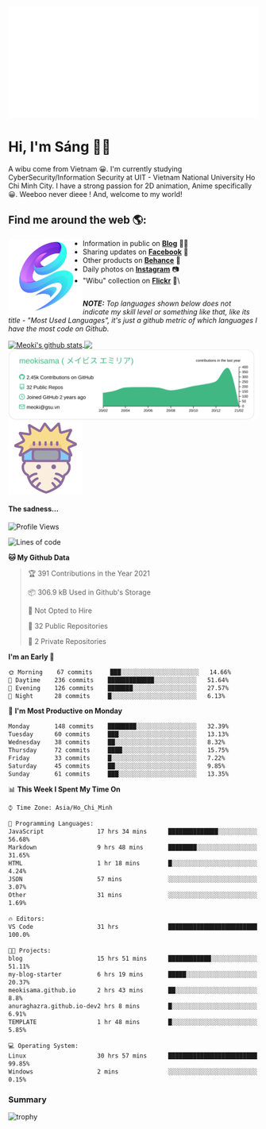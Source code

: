 <p align="center">
<a href="https://meokisama.github.io">
    <img src="effect.svg"/>
</a>
</p>

# Hi, I'm Sáng 👋🏾
A wibu come from Vietnam 😀. I'm currently studying CyberSecurity/Information Security at UIT - Vietnam National University Ho Chi Minh City. I have a strong passion for 2D animation, Anime specifically 😀. Weeboo never dieee ! And, welcome to my world!


## Find me around the web 🌎:
<a href="https://facebook.com/slytherinnn/"><img align="left" width="150" height="150" src="https://github.com/meokisama/meokisama/blob/master/image/2750554.png"> </a>
- Information in public on <a href="https://meokisama.github.io/">__Blog__</a> ✍🏾
- Sharing updates on <a href="https://facebook.com/slytherinnn/">__Facebook__</a> 💼
- Other products on <a href="https://www.behance.net/meokisama">__Behance__</a> 🏓
- Daily photos on <a href="https://www.instagram.com/hi.im.meoki/">__Instagram__</a> 📷
- "Wibu" collection on <a href="https://www.flickr.com/photos/meokisama/albums">__Flickr__</a> 👾\
##
___NOTE:___ _Top languages shown below does not indicate my skill level or something like that, like its title - "Most Used Languages", it's just a github metric of which languages I have the most code on Github._


<a href="https://github.com/meokisama">
  <img align="center" src="https://github-readme-stats.vercel.app/api?username=meokisama&show_icons=true&include_all_commits=true&theme=vue&count_private=true&line_height=28.8" alt="Meoki's github stats" />
</a>
<a href="https://github.com/meokisama">
  <img align="center" src="https://github-readme-stats.vercel.app/api/top-langs/?username=meokisama&layout=compact&theme=vue&langs_count=10" />
</a>

<div style="overflow: hidden;justify-content:space-around;">
  <img align="center" src="https://raw.githubusercontent.com/meokisama/meokisama/master/profile-summary-card-output/vue/0-profile-details.svg"/>
  <img align="center" src="image/favicon.png" width="150">
</div>

#### The sadness...

<!--START_SECTION:waka-->
![Profile Views](http://img.shields.io/badge/Profile%20Views-42-blue)

![Lines of code](https://img.shields.io/badge/From%20Hello%20World%20I%27ve%20Written-3.0%20million%20lines%20of%20code-blue)

**🐱 My Github Data** 

> 🏆 391 Contributions in the Year 2021
 > 
> 📦 306.9 kB Used in Github's Storage 
 > 
> 🚫 Not Opted to Hire
 > 
> 📜 32 Public Repositories 
 > 
> 🔑 2 Private Repositories  
 > 
**I'm an Early 🐤** 

```text
🌞 Morning    67 commits     ███░░░░░░░░░░░░░░░░░░░░░░   14.66% 
🌆 Daytime    236 commits    █████████████░░░░░░░░░░░░   51.64% 
🌃 Evening    126 commits    ███████░░░░░░░░░░░░░░░░░░   27.57% 
🌙 Night      28 commits     █░░░░░░░░░░░░░░░░░░░░░░░░   6.13%

```
📅 **I'm Most Productive on Monday** 

```text
Monday       148 commits    ████████░░░░░░░░░░░░░░░░░   32.39% 
Tuesday      60 commits     ███░░░░░░░░░░░░░░░░░░░░░░   13.13% 
Wednesday    38 commits     ██░░░░░░░░░░░░░░░░░░░░░░░   8.32% 
Thursday     72 commits     ████░░░░░░░░░░░░░░░░░░░░░   15.75% 
Friday       33 commits     █░░░░░░░░░░░░░░░░░░░░░░░░   7.22% 
Saturday     45 commits     ██░░░░░░░░░░░░░░░░░░░░░░░   9.85% 
Sunday       61 commits     ███░░░░░░░░░░░░░░░░░░░░░░   13.35%

```


📊 **This Week I Spent My Time On** 

```text
⌚︎ Time Zone: Asia/Ho_Chi_Minh

💬 Programming Languages: 
JavaScript               17 hrs 34 mins      ██████████████░░░░░░░░░░░   56.68% 
Markdown                 9 hrs 48 mins       ████████░░░░░░░░░░░░░░░░░   31.65% 
HTML                     1 hr 18 mins        █░░░░░░░░░░░░░░░░░░░░░░░░   4.24% 
JSON                     57 mins             ░░░░░░░░░░░░░░░░░░░░░░░░░   3.07% 
Other                    31 mins             ░░░░░░░░░░░░░░░░░░░░░░░░░   1.69%

🔥 Editors: 
VS Code                  31 hrs              █████████████████████████   100.0%

🐱‍💻 Projects: 
blog                     15 hrs 51 mins      ████████████░░░░░░░░░░░░░   51.11% 
my-blog-starter          6 hrs 19 mins       █████░░░░░░░░░░░░░░░░░░░░   20.37% 
meokisama.github.io      2 hrs 43 mins       ██░░░░░░░░░░░░░░░░░░░░░░░   8.8% 
anuraghazra.github.io-dev2 hrs 8 mins        █░░░░░░░░░░░░░░░░░░░░░░░░   6.91% 
TEMPLATE                 1 hr 48 mins        █░░░░░░░░░░░░░░░░░░░░░░░░   5.85%

💻 Operating System: 
Linux                    30 hrs 57 mins      █████████████████████████   99.85% 
Windows                  2 mins              ░░░░░░░░░░░░░░░░░░░░░░░░░   0.15%

```


<!--END_SECTION:waka-->
### Summary
![trophy](https://github-profile-trophy.vercel.app/?username=meokisama)
